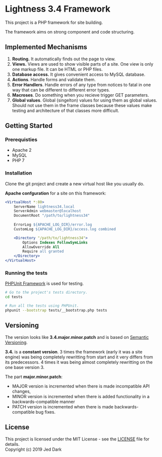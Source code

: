 # Lightness 3.4 Framework

This project is a PHP framework for site building.

The framework aims on strong component and code structuring.

## Implemented Mechanisms

1. **Routing.** It automatically finds out the page to view.
2. **Views.** Views are used to show visible parts of a site. One view is only one markup file. It can be HTML or PHP files.
3. **Database access.** It gives convenient access to MySQL database.
4. **Actions**. Handle forms and validate them.
5. **Error Handlers**. Handle errors of any type from notices to fatal in one way that can be different to different error types.
6. **Macroses**. Do something when you recieve trigger GET parameters.
7. **Global values**. Global (singelton) values for using them as global values. Should not use them in the frame classes because these values make testing and architecture of that classes more difficult.

## Getting Started

### Prerequisties

* Apache 2
* MySQL
* PHP 7

### Installation

Clone the git project and create a new virtual host like you usually do. 

**Apache confguration** for a site on this framework:

```apache
<VirtualHost *:80>
    ServerName lightness34.local
    ServerAdmin webmaster@localhost
    DocumentRoot "/path/to/lightness34"
    
    ErrorLog ${APACHE_LOG_DIR}/error.log
    CustomLog ${APACHE_LOG_DIR}/access.log combined

    <Directory "/path/to/lightness34">
        Options Indexes FollowSymLinks
        AllowOverride All
        Require all granted
    </Directory>
</VirtualHost>
```

### Running the tests

[PHPUnit Framework](https://phpunit.de) is used for testing.

```bash
# Go to the project's tests directory.
cd tests

# Run all the tests using PHPUnit.
phpunit --bootstrap tests/__bootstrap.php tests
```

## Versioning

The version looks like **3.4.major.minor.patch** and is based on [Semantic Versioning](https://semver.org).

**3.4.** is a **constant version**. 3 times the framework (early it was a site engine) was being completely rewritting from start and it very differs from its predecessors. 4 times it was being almost completely rewritting on the one base version 3.

The part **major.minor.patch**:

* MAJOR version is incremented when there is made incompatible API changes,
* MINOR version is incremented when there is added functionality in a backwards-compatible manner
* PATCH version is incremented when there is made backwards-compatible bug fixes.

## License

This project is licensed under the MIT License - see the [LICENSE](LICENSE) file for details.  
Copyright (c) 2019 Jed Dark
